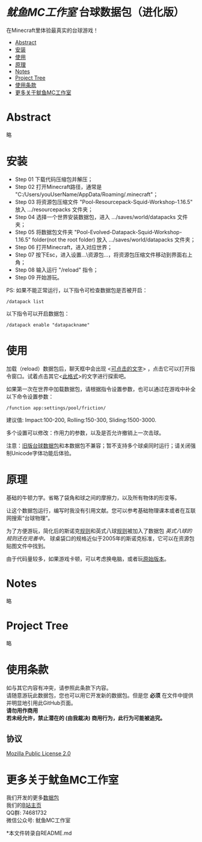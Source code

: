 # _鱿鱼MC工作室_ 台球数据包（进化版）
在Minecraft里体验最真实的台球游戏！

- [Abstract](#Abstract)
- [安装](#安装)
- [使用](#使用)
- [原理](#原理)
- [Notes](#Notes)
- [Project Tree](#Project-Tree)
- [使用条款](#使用条款)
- [更多关于鱿鱼MC工作室](#更多关于鱿鱼MC工作室)

# Abstract
略

# 安装
- Step 01 下载代码压缩包并解压；
- Step 02 打开Minecraft路径，通常是 "C:/Users/youUserName/AppData/Roaming/.minecraft"；
- Step 03 将资源包压缩文件 "Pool-Resourcepack-Squid-Workshop-1.16.5" 放入 .../resourcepacks 文件夹；
- Step 04 选择一个世界安装数据包，进入 .../saves/world/datapacks 文件夹；
- Step 05 将数据包文件夹 "Pool-Evolved-Datapack-Squid-Workshop-1.16.5" folder(not the root folder) 放入 .../saves/world/datapacks 文件夹；
- Step 06 打开Minecraft，进入对应世界；
- Step 07 按下Esc，进入设置...\资源包...，将资源包压缩文件移动到界面右上角；
- Step 08 输入运行 "/reload" 指令；
- Step 09 开始游玩。

PS: 如果不能正常运行，以下指令可检查数据包是否被开启：

	/datapack list
以下指令可以开启数据包：

	/datapack enable "datapackname"
  
# 使用
加载（reload）数据包后，聊天框中会出现 <<ins>可点击的文字</ins>> ，点击它可以打开指令窗口。试着点击其它<<ins>此格式</ins>>的文字进行探索吧。

如果第一次在世界中加载数据包，请根据指令设置参数，也可以通过在游戏中补全以下命令设置参数：

	/function app:settings/pool/friction/
建议值: Impact:100-200, Rolling:150-300, Sliding:1500-3000.

多个设置可以修改：作用力的参数，以及是否允许撤销上一次击球。

注意：[旧版台球数据包](https://github.com/MingshiYangUIUC/Pool-Minecraft-Squid-Workshop-Project)和本数据包不兼容；暂不支持多个球桌同时运行；请关闭强制Unicode字体功能后体验。

# 原理
基础的牛顿力学。省略了袋角和球之间的摩擦力，以及所有物体的形变等。

让这个数据包运行，编写时我没有引用文献。您可以参考基础物理课本或者在互联网搜索“台球物理”。

为了方便游玩，简化后的斯诺克[规则](https://en.wikipedia.org/wiki/Rules_of_snooker)和英式八球[规则](https://en.wikipedia.org/wiki/Blackball_(pool))被加入了数据包 _英式八球的规则还在完善中。_ 球桌袋口的规格近似于2005年的斯诺克标准，它可以在资源包贴图文件中找到。

由于代码量较多，如果游戏卡顿，可以考虑换电脑，或者玩[原始版本](https://github.com/MingshiYangUIUC/Pool-Minecraft-Squid-Workshop-Project)。

# Notes
略

# Project Tree

略
	
# 使用条款
如与其它内容有冲突，请参照此条款下内容。 \
请随意游玩此数据包，您也可以用它开发新的数据包。但是您 **必须** 在文件中提供并明显地引用此GitHub页面。\
**请勿用作商用** \
**若未经允许，禁止潜在的 (由我裁决) 商用行为，此行为可能被追究。** 
## 协议
[Mozilla Public License 2.0](https://github.com/MingshiYangUIUC/Autoaim-Minecraft-Squid-Workshop-Project/blob/main/LICENSE)


# 更多关于鱿鱼MC工作室
我们开发的更多[数据包](https://github.com/Squid-Workshop/MinecraftDatapacksProject) \
我们的[B站主页](https://space.bilibili.com/649645265?from=search&seid=778816111336987286) \
QQ群: 74681732 \
微信公众号: 鱿鱼MC工作室 

*本文件转录自README.md
